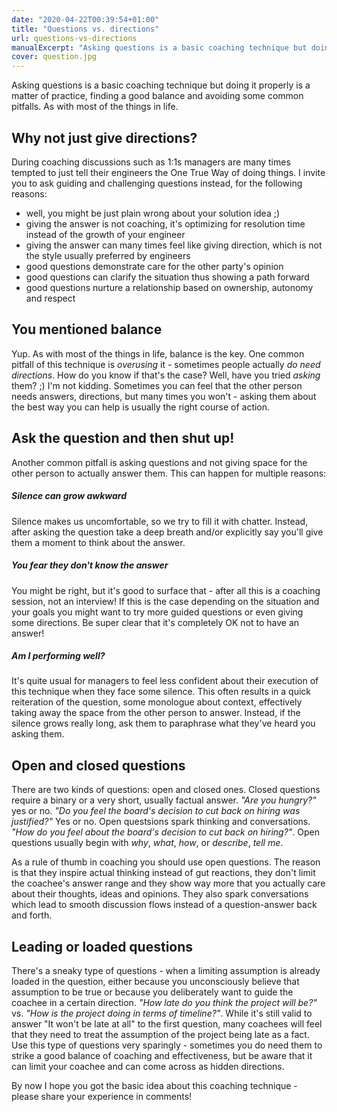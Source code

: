 ```yaml
---
date: "2020-04-22T00:39:54+01:00"
title: "Questions vs. directions"
url: questions-vs-directions
manualExcerpt: "Asking questions is a basic coaching technique but doing it properly is a matter of practice, finding a good balance and avoiding some common pitfalls. As with most of the things in life."
cover: question.jpg
---
```

Asking questions is a basic coaching technique but doing it properly is a matter of practice, finding a good balance and avoiding some common pitfalls. As with most of the things in life.

## Why not just give directions?

During coaching discussions such as 1:1s managers are many times tempted to just tell their engineers the One True Way of doing things. I invite you to ask guiding and challenging questions instead, for the following reasons:

- well, you might be just plain wrong about your solution idea ;)
- giving the answer is not coaching, it's optimizing for resolution time instead of the growth of your engineer
- giving the answer can many times feel like giving direction, which is not the style usually preferred by engineers
- good questions demonstrate care for the other party's opinion
- good questions can clarify the situation thus showing a path forward
- good questions nurture a relationship based on ownership, autonomy and respect


## You mentioned balance

Yup. As with most of the things in life, balance is the key. One common pitfall of this technique is _overusing_ it - sometimes people actually *do need directions*. How do you know if that's the case? Well, have you tried _asking_ them? ;) I'm not kidding. Sometimes you can feel that the other person needs answers, directions, but many times you won't - asking them about the best way you can help is usually the right course of action.

## Ask the question and then shut up!

Another common pitfall is asking questions and not giving space for the other person to actually answer them. This can happen for multiple reasons:

##### Silence can grow awkward
Silence makes us uncomfortable, so we try to fill it with chatter. Instead, after asking the question take a deep breath and/or explicitly say you'll give them a moment to think about the answer.

##### You fear they don't know the answer
You might be right, but it's good to surface that - after all this is a coaching session, not an interview! If this is the case depending on the situation and your goals you might want to try more guided questions or even giving some directions. Be super clear that it's completely OK not to have an answer!

##### Am I performing well?
It's quite usual for managers to feel less confident about their execution of this technique when they face some silence. This often results in a quick reiteration of the question, some monologue about context, effectively taking away the space from the other person to answer. Instead, if the silence grows really long, ask them to paraphrase what they've heard you asking them.


## Open and closed questions
There are two kinds of questions: open and closed ones. Closed questions require a binary or a very short, usually factual answer. _"Are you hungry?"_ yes or no. _"Do you feel the board's decision to cut back on hiring was justified?"_ Yes or no. Open questsions spark thinking and conversations. _"How do you feel about the board's decision to cut back on hiring?"_. Open questions usually begin with _why_, _what_, _how_, or _describe_, _tell me_.

As a rule of thumb in coaching you should use open questions. The reason is that they inspire actual thinking instead of gut reactions, they don't limit the coachee's answer range and they show way more that you actually care about their thoughts, ideas and opinions. They also spark conversations which lead to smooth discussion flows instead of a question-answer back and forth.

## Leading or loaded questions
There's a sneaky type of questions - when a limiting assumption is already loaded in the question, either because you unconsciously believe that assumption to be true or because you deliberately want to guide the coachee in a certain direction. _"How late do you think the project will be?"_ vs. _"How is the project doing in terms of timeline?"_. While it's still valid to answer "It won't be late at all" to the first question, many coachees will feel that they need to treat the assumption of the project being late as a fact. Use this type of questions very sparingly - sometimes you do need them to strike a good balance of coaching and effectiveness, but be aware that it can limit your coachee and can come across as hidden directions.

By now I hope you got the basic idea about this coaching technique - please share your experience in comments!

